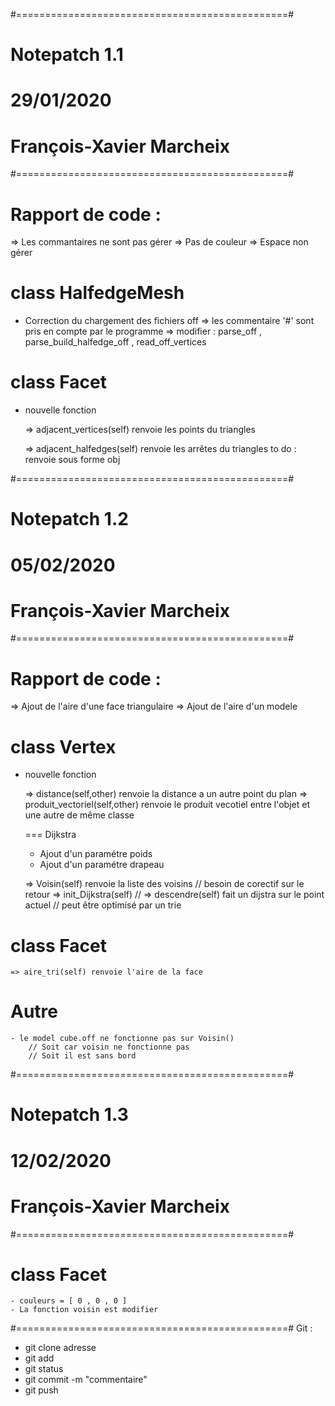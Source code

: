 #===============================================#
# Notepatch 1.1
# 29/01/2020
# François-Xavier Marcheix
#===============================================#

# Rapport de code :

=> Les commantaires ne sont pas gérer
=> Pas de couleur
=> Espace non gérer

# class HalfedgeMesh

- Correction du chargement des fichiers off
	=> les commentaire '#' sont pris en compte par le programme
	=> modifier : parse_off , parse_build_halfedge_off , read_off_vertices


# class Facet

- nouvelle fonction 

	=> adjacent_vertices(self) renvoie les points du triangles

	=> adjacent_halfedges(self) renvoie les arrêtes du triangles
		to do : renvoie sous forme obj

#===============================================#
# Notepatch 1.2
# 05/02/2020
# François-Xavier Marcheix
#===============================================#

# Rapport de code :

=> Ajout de l'aire d'une face triangulaire
=> Ajout de l'aire d'un modele


# class Vertex

- nouvelle fonction 

	=> distance(self,other) renvoie la distance a un autre point du plan
	=> produit_vectoriel(self,other) renvoie le produit vecotiel entre l'objet et une autre de même classe
	
	=== Dijkstra

	- Ajout d'un paramétre poids
	- Ajout d'un paramétre drapeau 

	=> Voisin(self) renvoie la liste des voisins 
		// besoin de corectif sur le retour
	=> init_Dijkstra(self)
		// 
	=> descendre(self) fait un dijstra sur le point actuel
		// peut être optimisé par un trie

# class Facet

	=> aire_tri(self) renvoie l'aire de la face

# Autre 

	- le model cube.off ne fonctionne pas sur Voisin()
		// Soit car voisin ne fonctionne pas
		// Soit il est sans bord

#===============================================#
# Notepatch 1.3
# 12/02/2020
# François-Xavier Marcheix
#===============================================#

# class Facet

	- couleurs = [ 0 , 0 , 0 ]
	- La fonction voisin est modifier


#===============================================#
Git :

- git clone adresse
- git add
- git status
- git commit -m "commentaire"
- git push
